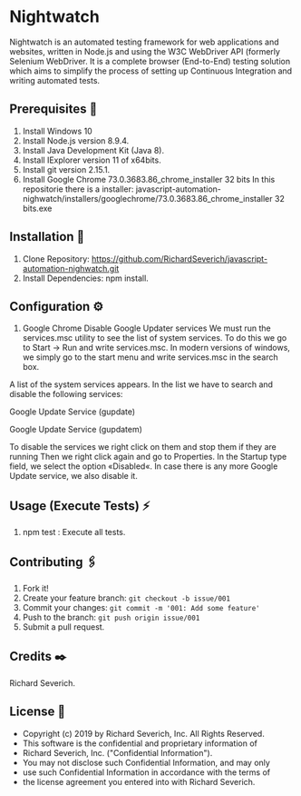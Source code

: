 


# Nightwatch
Nightwatch is an automated testing framework for web applications and websites, written in Node.js and using the W3C WebDriver API (formerly Selenium WebDriver. It is a complete browser (End-to-End) testing solution which aims to simplify the process of setting up Continuous Integration and writing automated tests.

## Prerequisites 🚀

1. Install Windows 10    
2. Install Node.js version 8.9.4.
3. Install Java Development Kit (Java 8).
4. Install IExplorer version 11 of x64bits.
5. Install git version 2.15.1.
6. Install Google Chrome 73.0.3683.86_chrome_installer 32 bits
   In this repositorie there is a installer: javascript-automation-nighwatch/installers/googlechrome/73.0.3683.86_chrome_installer 32 bits.exe

## Installation 🔧

1. Clone Repository: https://github.com/RichardSeverich/javascript-automation-nighwatch.git
2. Install Dependencies: npm install.

## Configuration ⚙️

1. Google Chrome
Disable Google Updater services
We must run the services.msc utility to see the list of system services.
To do this we go to Start -> Run and write services.msc.
In modern versions of windows, we simply go to the start menu and write
services.msc in the search box.

A list of the system services appears.
In the list we have to search and disable the following services:

Google Update Service (gupdate)

Google Update Service (gupdatem)

To disable the services we right click on them and stop them
if they are running Then we right click again and go to Properties.
In the Startup type field, we select the option «Disabled«.
In case there is any more Google Update service, we also disable it.

## Usage (Execute Tests) ⚡️

1. npm test                      : Execute all tests.
    
## Contributing 🖇️

1. Fork it!
2. Create your feature branch: `git checkout -b issue/001`
3. Commit your changes: `git commit -m '001: Add some feature'`
4. Push to the branch: `git push origin issue/001`
5. Submit a pull request.

## Credits ✒️

Richard Severich.

## License 📄
* Copyright (c) 2019 by Richard Severich, Inc.  All Rights Reserved.
* This software is the confidential and proprietary information of
* Richard Severich, Inc. ("Confidential Information").
* You may not disclose such Confidential Information, and may only
* use such Confidential Information in accordance with the terms of
* the license agreement you entered into with Richard Severich.
